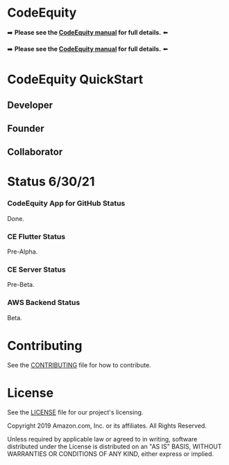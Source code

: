 # CodeEquity

<INCLUDE part-ceIs.md>

:arrow_right: **Please see the [CodeEquity manual](docs/ceManual.md)
for full details.** :arrow_left:

<INCLUDE part-ceKeyConcepts.md>

<INCLUDE part-ceArchitecture.md>

:arrow_right: **Please see the [CodeEquity manual](docs/ceManual.md)
for full details.** :arrow_left:


# CodeEquity QuickStart

## Developer
## Founder
## Collaborator


# Status 6/30/21

### CodeEquity App for GitHub Status

Done.

### CE Flutter Status

Pre-Alpha.

### CE Server Status

Pre-Beta.

### AWS Backend Status

Beta.

# Contributing

See the [CONTRIBUTING](CONTRIBUTING.md) file for how to contribute.

# License

See the [LICENSE](LICENSE) file for our project's licensing.

Copyright 2019 Amazon.com, Inc. or its affiliates. All Rights Reserved.

Unless required by applicable law or agreed to in writing, software distributed under the License is distributed on an "AS IS" BASIS, WITHOUT WARRANTIES OR CONDITIONS OF ANY KIND, either express or implied. 




